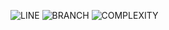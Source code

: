 ![LINE](https://img.shields.io/badge/line--coverage-98%25-brightgreen.svg)
![BRANCH](https://img.shields.io/badge/branch--coverage-87%25-brightgreen.svg)
![COMPLEXITY](https://img.shields.io/badge/complexity-1.19-brightgreen.svg)
